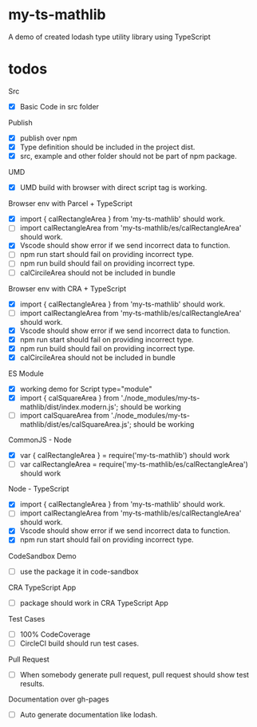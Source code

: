 # my-ts-mathlib

A demo of created lodash type utility library using TypeScript

# todos

Src

- [x] Basic Code in src folder

Publish

- [x] publish over npm
- [x] Type definition should be included in the project dist.
- [x] src, example and other folder should not be part of npm package.

UMD

- [x] UMD build with browser with direct script tag is working.

Browser env with Parcel + TypeScript

- [x] import { calRectangleArea } from 'my-ts-mathlib' should work.
- [ ] import calRectangleArea from 'my-ts-mathlib/es/calRectangleArea' should work.
- [x] Vscode should show error if we send incorrect data to function.
- [ ] npm run start should fail on providing incorrect type.
- [ ] npm run build should fail on providing incorrect type.
- [ ] calCircileArea should not be included in bundle

Browser env with CRA + TypeScript

- [x] import { calRectangleArea } from 'my-ts-mathlib' should work.
- [ ] import calRectangleArea from 'my-ts-mathlib/es/calRectangleArea' should work.
- [x] Vscode should show error if we send incorrect data to function.
- [x] npm run start should fail on providing incorrect type.
- [x] npm run build should fail on providing incorrect type.
- [x] calCircileArea should not be included in bundle

ES Module

- [x] working demo for Script type="module"
- [x] import { calSquareArea } from './node_modules/my-ts-mathlib/dist/index.modern.js'; should be working
- [ ] import calSquareArea from './node_modules/my-ts-mathlib/dist/es/calSquareArea.js'; should be working

CommonJS - Node

- [x] var { calRectangleArea } = require('my-ts-mathlib') should work
- [ ] var calRectangleArea = require('my-ts-mathlib/es/calRectangleArea') should work

Node - TypeScript

- [x] import { calRectangleArea } from 'my-ts-mathlib' should work.
- [ ] import calRectangleArea from 'my-ts-mathlib/es/calRectangleArea' should work.
- [x] Vscode should show error if we send incorrect data to function.
- [x] npm run start should fail on providing incorrect type.

CodeSandbox Demo

- [ ] use the package it in code-sandbox

CRA TypeScript App

- [ ] package should work in CRA TypeScript App

Test Cases

- [ ] 100% CodeCoverage
- [ ] CircleCI build should run test cases.

Pull Request

- [ ] When somebody generate pull request, pull request should show test results.

Documentation over gh-pages

- [ ] Auto generate documentation like lodash.
